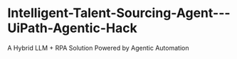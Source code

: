 # Intelligent-Talent-Sourcing-Agent---UiPath-Agentic-Hack
A Hybrid LLM + RPA Solution Powered by Agentic Automation
